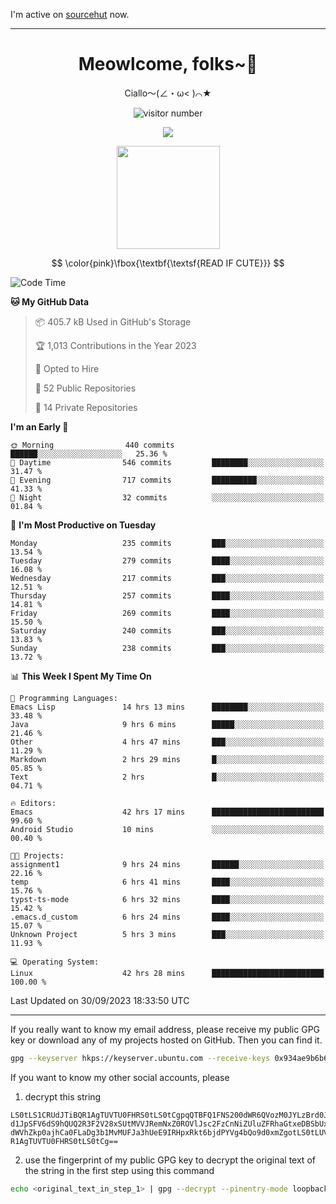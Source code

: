 I'm active on [sourcehut](https://sr.ht/~meow_king/) now. 

---

<div align="center">
  <h1>Meowlcome, folks~👋</h1>
  <p>Ciallo～(∠・ω< )⌒★</p>
</div>

<p align="center">
  <img src="https://count.getloli.com/get/@Ziqi-Yang?theme=rule34" alt="visitor number" />
</p>

<p align="center">
  <img src="https://skillicons.dev/icons?i=rust,c,py,flutter,go,java,js,bash,linux,emacs" />
</p>
<p align="center">
  <img height="165" src="https://github-readme-stats.vercel.app/api?username=Ziqi-Yang&show_icons=true&include_all_commits=true&hide_border=true" />
</p>

$$
\color{pink}\fbox{\textbf{\textsf{READ IF CUTE}}}
$$

<!--START_SECTION:waka-->
![Code Time](http://img.shields.io/badge/Code%20Time-1%2C601%20hrs%2055%20mins-blue)

**🐱 My GitHub Data** 

> 📦 405.7 kB Used in GitHub's Storage 
 > 
> 🏆 1,013 Contributions in the Year 2023
 > 
> 💼 Opted to Hire
 > 
> 📜 52 Public Repositories 
 > 
> 🔑 14 Private Repositories 
 > 
**I'm an Early 🐤** 

```text
🌞 Morning                440 commits         ██████░░░░░░░░░░░░░░░░░░░   25.36 % 
🌆 Daytime                546 commits         ████████░░░░░░░░░░░░░░░░░   31.47 % 
🌃 Evening                717 commits         ██████████░░░░░░░░░░░░░░░   41.33 % 
🌙 Night                  32 commits          ░░░░░░░░░░░░░░░░░░░░░░░░░   01.84 % 
```
📅 **I'm Most Productive on Tuesday** 

```text
Monday                   235 commits         ███░░░░░░░░░░░░░░░░░░░░░░   13.54 % 
Tuesday                  279 commits         ████░░░░░░░░░░░░░░░░░░░░░   16.08 % 
Wednesday                217 commits         ███░░░░░░░░░░░░░░░░░░░░░░   12.51 % 
Thursday                 257 commits         ████░░░░░░░░░░░░░░░░░░░░░   14.81 % 
Friday                   269 commits         ████░░░░░░░░░░░░░░░░░░░░░   15.50 % 
Saturday                 240 commits         ███░░░░░░░░░░░░░░░░░░░░░░   13.83 % 
Sunday                   238 commits         ███░░░░░░░░░░░░░░░░░░░░░░   13.72 % 
```


📊 **This Week I Spent My Time On** 

```text
💬 Programming Languages: 
Emacs Lisp               14 hrs 13 mins      ████████░░░░░░░░░░░░░░░░░   33.48 % 
Java                     9 hrs 6 mins        █████░░░░░░░░░░░░░░░░░░░░   21.46 % 
Other                    4 hrs 47 mins       ███░░░░░░░░░░░░░░░░░░░░░░   11.29 % 
Markdown                 2 hrs 29 mins       █░░░░░░░░░░░░░░░░░░░░░░░░   05.85 % 
Text                     2 hrs               █░░░░░░░░░░░░░░░░░░░░░░░░   04.71 % 

🔥 Editors: 
Emacs                    42 hrs 17 mins      █████████████████████████   99.60 % 
Android Studio           10 mins             ░░░░░░░░░░░░░░░░░░░░░░░░░   00.40 % 

🐱‍💻 Projects: 
assignment1              9 hrs 24 mins       ██████░░░░░░░░░░░░░░░░░░░   22.16 % 
temp                     6 hrs 41 mins       ████░░░░░░░░░░░░░░░░░░░░░   15.76 % 
typst-ts-mode            6 hrs 32 mins       ████░░░░░░░░░░░░░░░░░░░░░   15.42 % 
.emacs.d_custom          6 hrs 24 mins       ████░░░░░░░░░░░░░░░░░░░░░   15.07 % 
Unknown Project          5 hrs 3 mins        ███░░░░░░░░░░░░░░░░░░░░░░   11.93 % 

💻 Operating System: 
Linux                    42 hrs 28 mins      █████████████████████████   100.00 % 
```


 Last Updated on 30/09/2023 18:33:50 UTC
<!--END_SECTION:waka-->

-----

If you really want to know my email address, please receive my public GPG key or download any of my projects hosted on GitHub. Then you can find it. 
```bash
gpg --keyserver hkps://keyserver.ubuntu.com --receive-keys 0x934ae9b6b6e9ff34
```
If you want to know my other social accounts, please
1) decrypt this string
```
LS0tLS1CRUdJTiBQR1AgTUVTU0FHRS0tLS0tCgpqQTBFQ1FNS200dWR6QVozM0JYLzBrd0JNU0Ru
d1JpSFV6dS9hQUQ2R3F2V28xSUtMVVJRemNxZ0ROVlJsc2FzCnNiZUluZFRhaGtxeDBSbUxEajVq
dWVhZkp0ajhCa0FLaDg3b1MvMUFJa3hUeE9IRHpxRkt6bjdPYVg4bQo9d0xmZgotLS0tLUVORCBQ
R1AgTUVTU0FHRS0tLS0tCg==
```
2) use the fingerprint of my public GPG key to decrypt the original text of the string in the first step using this command
```bash
echo <original_text_in_step_1> | gpg --decrypt --pinentry-mode loopback --armor
```


